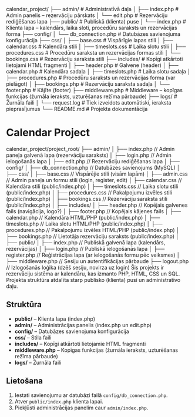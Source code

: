 calendar_project/
├── admin/                    # Administratīvā daļa
│   ├── index.php            # Admin panelis – rezervāciju pārskats
│   └── edit.php             # Rezervāciju rediģēšanas lapa
├── public/                   # Publiskā (klienta) puse
│   └── index.php            # Klienta lapa – kalendārs, laika sloti, procedūru saraksts un rezervācijas forma
├── config/
│   └── db_connection.php    # Datubāzes savienojuma konfigurācija
├── css/
│   ├── base.css             # Vispārīgie lapas stili
│   ├── calendar.css         # Kalendāra stili
│   ├── timeslots.css        # Laika slotu stili
│   ├── procedures.css       # Procedūru saraksta un rezervācijas formas stili
│   └── bookings.css         # Rezervāciju saraksta stili
├── includes/                 # Kopīgi atkārtoti lietojami HTML fragmenti
│   ├── header.php           # Galvene (header)
│   ├── calendar.php         # Kalendāra sadaļa
│   ├── timeslots.php        # Laika slotu sadaļa
│   ├── procedures.php       # Procedūru saraksts un rezervācijas forma (var pielāgot)
│   ├── bookings.php         # Rezervāciju saraksta sadaļa
│   └── footer.php           # Kājīte (footer)
├── middleware.php            # Middleware – kopīgas funkcijas (žurnāla ieraksts, uzturēšanas režīma pārbaude)
├── logs/                     # Žurnāla faili
│   └── request.log          # Tiek izveidots automātiski, ieraksta pieprasījumus
└── README.md                 # Projekta dokumentācija

# Calendar Project
calendar_project/project_root/
├── admin/
│   ├── index.php         // Admin paneļa galvenā lapa (rezervāciju saraksts)
│   ├── login.php         // Admin ielogošanās lapa
│   ├── edit.php          // Rezervāciju rediģēšanas lapa
│
├── config/
│   ├── db_connection.php // Datubāzes savienojums (MySQL)
│
├── css/
│   ├── base.css          // Vispārējie stili (visām lapām)
│   ├── admin.css         // Admin paneļa un formu stili (login, register, edit)
│   ├── calendar.css      // Kalendāra stili (public/index.php)
│   ├── timeslots.css     // Laika slotu stili (public/index.php)
│   ├── procedures.css    // Pakalpojumu izvēles stili (public/index.php)
│   ├── bookings.css      // Rezervāciju saraksta stili (public/index.php)
│
├── includes/
│   ├── header.php        // Kopējais galvenes fails (navigācija, logo?)
│   ├── footer.php        // Kopējais kājenes fails
│   ├── calendar.php      // Kalendāra HTML/PHP (public/index.php)
│   ├── timeslots.php     // Laika slotu HTML/PHP (public/index.php)
│   ├── procedures.php    // Pakalpojumu izvēles HTML/PHP (public/index.php)
│   ├── bookings.php      // Lietotāja rezervāciju saraksts (public/index.php)
│
├── public/
│   ├── index.php         // Publiskā galvenā lapa (kalendārs, rezervācijas)
│   ├── login.php         // Publiskā ielogošanās lapa
│   ├── register.php      // Reģistrācijas lapa (ar ielogošanās formu pēc veiksmes)
│
├── middleware.php        // Sesiju un autentifikācijas pārbaude
├── logout.php            // Izlogošanās loģika (dzēš sesiju, novirza uz login)
Šis projekts ir rezervāciju sistēma ar kalendāru, kas izmanto PHP, HTML, CSS un SQL. Projekta struktūra atdalīta starp publisko (klienta) pusi un administratīvo daļu.

## Struktūra
- **public/** – Klienta lapa (index.php)
- **admin/** – Administrācijas panelis (index.php un edit.php)
- **config/** – Datubāzes savienojuma konfigurācija
- **css/** – Stila faili
- **includes/** – Kopīgi atkārtoti lietojamie HTML fragmenti
- **middleware.php** – Kopīgas funkcijas (žurnāla ieraksts, uzturēšanas režīma pārbaude)
- **logs/** – Žurnāla faili

## Lietošana
1. Iestati savienojumu ar datubāzi failā `config/db_connection.php`.
2. Atver `public/index.php` klienta lapai.
3. Piekļūsti administrācijas panelim caur `admin/index.php`.

